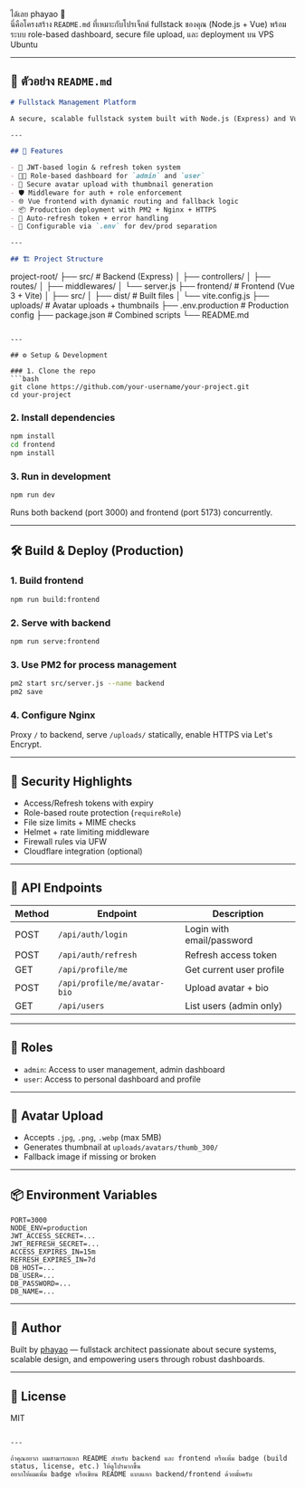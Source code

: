 ได้เลย phayao 📘  
นี่คือโครงสร้าง `README.md` ที่เหมาะกับโปรเจ็กต์ fullstack ของคุณ (Node.js + Vue) พร้อมระบบ role-based dashboard, secure file upload, และ deployment บน VPS Ubuntu  

---

## 🧾 ตัวอย่าง `README.md`

```markdown
# Fullstack Management Platform

A secure, scalable fullstack system built with Node.js (Express) and Vue 3 (Vite), featuring role-based dashboards, JWT authentication, file uploads, and production-ready deployment.

---

## 🚀 Features

- 🔐 JWT-based login & refresh token system
- 🧑‍💼 Role-based dashboard for `admin` and `user`
- 📁 Secure avatar upload with thumbnail generation
- 🛡️ Middleware for auth + role enforcement
- 🌐 Vue frontend with dynamic routing and fallback logic
- 📦 Production deployment with PM2 + Nginx + HTTPS
- 🔄 Auto-refresh token + error handling
- 🧰 Configurable via `.env` for dev/prod separation

---

## 🏗️ Project Structure

```
project-root/
├── src/                  # Backend (Express)
│   ├── controllers/
│   ├── routes/
│   ├── middlewares/
│   └── server.js
├── frontend/             # Frontend (Vue 3 + Vite)
│   ├── src/
│   ├── dist/             # Built files
│   └── vite.config.js
├── uploads/              # Avatar uploads + thumbnails
├── .env.production       # Production config
├── package.json          # Combined scripts
└── README.md
```

---

## ⚙️ Setup & Development

### 1. Clone the repo
```bash
git clone https://github.com/your-username/your-project.git
cd your-project
```

### 2. Install dependencies
```bash
npm install
cd frontend
npm install
```

### 3. Run in development
```bash
npm run dev
```
Runs both backend (port 3000) and frontend (port 5173) concurrently.

---

## 🛠️ Build & Deploy (Production)

### 1. Build frontend
```bash
npm run build:frontend
```

### 2. Serve with backend
```bash
npm run serve:frontend
```

### 3. Use PM2 for process management
```bash
pm2 start src/server.js --name backend
pm2 save
```

### 4. Configure Nginx
Proxy `/` to backend, serve `/uploads/` statically, enable HTTPS via Let's Encrypt.

---

## 🔐 Security Highlights

- Access/Refresh tokens with expiry
- Role-based route protection (`requireRole`)
- File size limits + MIME checks
- Helmet + rate limiting middleware
- Firewall rules via UFW
- Cloudflare integration (optional)

---

## 📄 API Endpoints

| Method | Endpoint                        | Description              |
|--------|----------------------------------|--------------------------|
| POST   | `/api/auth/login`               | Login with email/password |
| POST   | `/api/auth/refresh`             | Refresh access token     |
| GET    | `/api/profile/me`               | Get current user profile |
| POST   | `/api/profile/me/avatar-bio`    | Upload avatar + bio      |
| GET    | `/api/users`                    | List users (admin only)  |

---

## 👤 Roles

- `admin`: Access to user management, admin dashboard
- `user`: Access to personal dashboard and profile

---

## 📸 Avatar Upload

- Accepts `.jpg`, `.png`, `.webp` (max 5MB)
- Generates thumbnail at `uploads/avatars/thumb_300/`
- Fallback image if missing or broken

---

## 📦 Environment Variables

```env
PORT=3000
NODE_ENV=production
JWT_ACCESS_SECRET=...
JWT_REFRESH_SECRET=...
ACCESS_EXPIRES_IN=15m
REFRESH_EXPIRES_IN=7d
DB_HOST=...
DB_USER=...
DB_PASSWORD=...
DB_NAME=...
```

---

## 🧠 Author

Built by [phayao](https://github.com/phayao) — fullstack architect passionate about secure systems, scalable design, and empowering users through robust dashboards.

---

## 📜 License

MIT
```

---

ถ้าคุณอยาก ผมสามารถแยก README สำหรับ backend และ frontend หรือเพิ่ม badge (build status, license, etc.) ให้ดูโปรมากขึ้น  
อยากให้ผมเพิ่ม badge หรือเขียน README แบบแยก backend/frontend ด้วยมั้ยครับ

